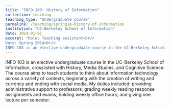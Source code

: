 ```yaml
---
title: "INFO-103: History of Information"
collection: teaching
teaching_type: "Undergraduate course"
permalink: /teaching/spring14-history-of-information
institution: "UC-Berkeley School of Information"
date: 2014-01-01
excerpt: "Role: Teaching assistant<br/>
Date: Spring 2014<br/>
INFO 103 is an elective undergraduate course in the UC-Berkeley School of Information, crosslisted with History, Media Studies, and Cognitive Science."
---
```


INFO 103 is an elective undergraduate course in the UC-Berkeley School of Information, crosslisted with History, Media Studies, and Cognitive Science. The course aims to teach students to think about information technology across a variety of contexts, beginning with the creation of writing and currency and ending with social media. My duties included: providing administrative support to professors; grading weekly reading response assignments and exams; holding weekly office hours; and giving one lecture per semester.
